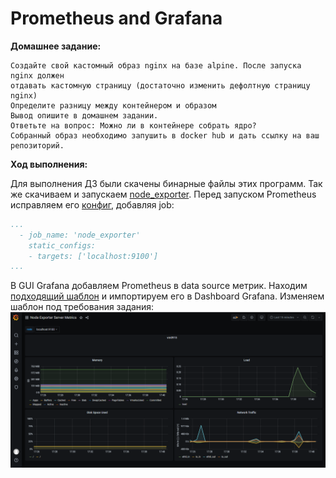 # Prometheus and Grafana 
**Домашнее задание:**
```
Создайте свой кастомный образ nginx на базе alpine. После запуска nginx должен
отдавать кастомную страницу (достаточно изменить дефолтную страницу nginx)
Определите разницу между контейнером и образом
Вывод опишите в домашнем задании.
Ответьте на вопрос: Можно ли в контейнере собрать ядро?
Собранный образ необходимо запушить в docker hub и дать ссылку на ваш
репозиторий.
```

**Ход выполнения:**

Для выполнения ДЗ были скачены бинарные файлы этих программ. Так же скачиваем и запускаем [node_exporter](https://github.com/prometheus/node_exporter). 
Перед запуском Prometheus исправляем его [конфиг](prometheus.yml), добавляя job:
```yaml
...
  - job_name: 'node_exporter'
    static_configs:
    - targets: ['localhost:9100']
...
```
В GUI Grafana добавляем Prometheus в data source метрик.
Находим [подходящий шаблон](https://grafana.com/grafana/dashboards/405) и импортируем его в Dashboard Grafana. Изменяем шаблон под требования задания:
![Grafana](Grafana.png)

